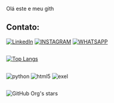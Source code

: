 Olá este e meu gith

## Contato:
[![LinkedIn](https://img.shields.io/badge/LinkedIn-0077B5?style=for-the-badge&logo=linkedin&logoColor=white)](https://www.linkedin.com/in/grayson-correa-89ab23240/)
[![INSTAGRAM](https://img.shields.io/badge/Instagram-E4405F?style=for-the-badge&logo=instagram&logoColor=white)](https://www.instagram.com/invites/contact/?i=9df9isa6tt1k&utm_content=i57afbe/)
[![WHATSAPP](https://img.shields.io/badge/WhatsApp-25D366?style=for-the-badge&logo=whatsapp&logoColor=white)](https://web.whatsapp.com/+5562991514187)

##
[![Top Langs](https://github-readme-stats.vercel.app/api/top-langs/?username=graysoncorrea&layout=compact)](https://github.com/anuraghazra/github-readme-stats)
##
![python](https://img.shields.io/badge/Python-3776AB?style=for-the-badge&logo=python&logoColor=white)
![html5](https://img.shields.io/badge/HTML-239120?style=for-the-badge&logo=html5&logoColor=white)
![exel](https://img.shields.io/badge/Microsoft_Excel-217346?style=for-the-badge&logo=microsoft-excel&logoColor=white)
##
![GitHub Org's stars](https://img.shields.io/github/stars/graysoncorrea?style=social)

